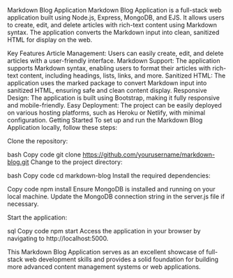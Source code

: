Markdown Blog Application
Markdown Blog Application is a full-stack web application built using Node.js, Express, MongoDB, and EJS. It allows users to create, edit, and delete articles with rich-text content using Markdown syntax. The application converts the Markdown input into clean, sanitized HTML for display on the web.

Key Features
Article Management: Users can easily create, edit, and delete articles with a user-friendly interface.
Markdown Support: The application supports Markdown syntax, enabling users to format their articles with rich-text content, including headings, lists, links, and more.
Sanitized HTML: The application uses the marked package to convert Markdown input into sanitized HTML, ensuring safe and clean content display.
Responsive Design: The application is built using Bootstrap, making it fully responsive and mobile-friendly.
Easy Deployment: The project can be easily deployed on various hosting platforms, such as Heroku or Netlify, with minimal configuration.
Getting Started
To set up and run the Markdown Blog Application locally, follow these steps:

Clone the repository:

bash
Copy code
git clone https://github.com/yourusername/markdown-blog.git
Change to the project directory:

bash
Copy code
cd markdown-blog
Install the required dependencies:

Copy code
npm install
Ensure MongoDB is installed and running on your local machine. Update the MongoDB connection string in the server.js file if necessary.

Start the application:

sql
Copy code
npm start
Access the application in your browser by navigating to http://localhost:5000.

This Markdown Blog Application serves as an excellent showcase of full-stack web development skills and provides a solid foundation for building more advanced content management systems or web applications.
